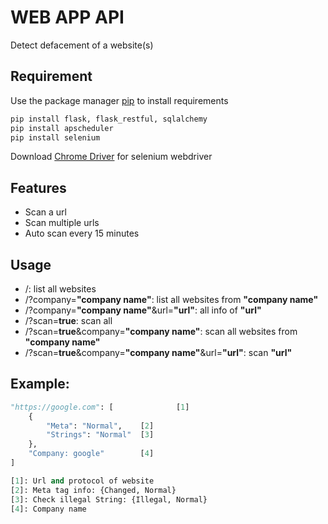 # WEB APP API

Detect defacement of a website(s)

## Requirement

Use the package manager [pip](https://pip.pypa.io/en/stable/) to install requirements

```bash
pip install flask, flask_restful, sqlalchemy
pip install apscheduler
pip install selenium
```

Download [Chrome Driver](https://chromedriver.chromium.org/downloads) for selenium webdriver

## Features

- Scan a url
- Scan multiple urls
- Auto scan every 15 minutes

## Usage

- /: list all websites
- /?company=__"company name"__: list all websites from __"company name"__
- /?company=__"company name"__&url=__"url"__: all info of __"url"__
- /?scan=__true__: scan all
- /?scan=__true__&company=__"company name"__: scan all websites from __"company name"__
- /?scan=__true__&company=__"company name"__&url=__"url"__: scan __"url"__

## Example:

```python
"https://google.com": [              [1]
    {
        "Meta": "Normal",    [2]
        "Strings": "Normal"  [3]
    },
    "Company: google"        [4]
]

[1]: Url and protocol of website
[2]: Meta tag info: {Changed, Normal}
[3]: Check illegal String: {Illegal, Normal}
[4]: Company name
```
